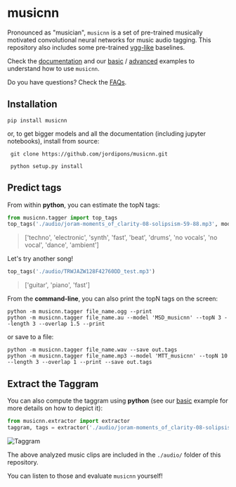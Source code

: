# musicnn
Pronounced as "musician", `musicnn` is a set of pre-trained musically motivated convolutional neural networks for music audio tagging. This repository also includes some pre-trained [vgg-like](https://github.com/jordipons/musicnn/blob/master/vgg_example.ipynb) baselines.

Check the [documentation](https://github.com/jordipons/musicnn/blob/master/DOCUMENTATION.md) and our [basic](https://github.com/jordipons/musicnn/blob/master/tagging_example.ipynb) / [advanced](https://github.com/jordipons/musicnn/blob/master/musicnn_example.ipynb) examples to understand how to use `musicnn`.

Do you have questions? Check the [FAQs](https://github.com/jordipons/musicnn/blob/master/FAQs.md).

## Installation
```pip install musicnn```

or, to get bigger models and all the documentation (including jupyter notebooks), install from source:

``` git clone https://github.com/jordipons/musicnn.git```

``` python setup.py install```

## Predict tags

From within **python**, you can estimate the topN tags:
~~~~python
from musicnn.tagger import top_tags
top_tags('./audio/joram-moments_of_clarity-08-solipsism-59-88.mp3', model='MTT_musicnn', topN=10)
~~~~
>['techno', 'electronic', 'synth', 'fast', 'beat', 'drums', 'no vocals', 'no vocal', 'dance', 'ambient']

Let's try another song!

~~~~python
top_tags('./audio/TRWJAZW128F42760DD_test.mp3')
~~~~
>['guitar', 'piano', 'fast']

From the **command-line**, you can also print the topN tags on the screen:

~~~~
python -m musicnn.tagger file_name.ogg --print
python -m musicnn.tagger file_name.au --model 'MSD_musicnn' --topN 3 --length 3 --overlap 1.5 --print
~~~~~

or save to a file:

~~~~
python -m musicnn.tagger file_name.wav --save out.tags
python -m musicnn.tagger file_name.mp3 --model 'MTT_musicnn' --topN 10 --length 3 --overlap 1 --print --save out.tags
~~~~

## Extract the Taggram

You can also compute the taggram using **python** (see our [basic](https://github.com/jordipons/musicnn/blob/master/tagging_example.ipynb) example for more details on how to depict it):

~~~~python
from musicnn.extractor import extractor
taggram, tags = extractor('./audio/joram-moments_of_clarity-08-solipsism-59-88.mp3', model='MTT_musicnn', extract_features=False)
~~~~
![Taggram](./images/taggram.png "Taggram")

The above analyzed music clips are included in the `./audio/` folder of this repository. 

You can listen to those and evaluate `musicnn` yourself!
